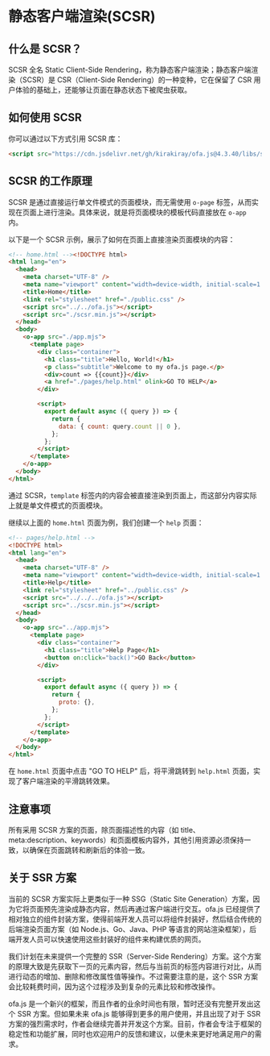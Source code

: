 # 静态客户端渲染(SCSR)

## 什么是 SCSR？

SCSR 全名 Static Client-Side Rendering，称为静态客户端渲染；静态客户端渲染（SCSR）是 CSR（Client-Side Rendering）的一种变种，它在保留了 CSR 用户体验的基础上，还能够让页面在静态状态下被爬虫获取。

## 如何使用 SCSR

你可以通过以下方式引用 SCSR 库：

```html
<script src="https://cdn.jsdelivr.net/gh/kirakiray/ofa.js@4.3.40/libs/scsr/dist/scsr.min.js"></script>
```

## SCSR 的工作原理

SCSR 是通过直接运行单文件模式的页面模块，而无需使用 `o-page` 标签，从而实现在页面上进行渲染。具体来说，就是将页面模块的模板代码直接放在 `o-app` 内。

以下是一个 SCSR 示例，展示了如何在页面上直接渲染页面模块的内容：

```html
<!-- home.html --><!DOCTYPE html>
<html lang="en">
  <head>
    <meta charset="UTF-8" />
    <meta name="viewport" content="width=device-width, initial-scale=1.0" />
    <title>Home</title>
    <link rel="stylesheet" href="./public.css" />
    <script src="../../ofa.js"></script>
    <script src="./scsr.min.js"></script>
  </head>
  <body>
    <o-app src="./app.mjs">
      <template page>
        <div class="container">
          <h1 class="title">Hello, World!</h1>
          <p class="subtitle">Welcome to my ofa.js page.</p>
          <div>count => {{count}}</div>
          <a href="./pages/help.html" olink>GO TO HELP</a>
        </div>

        <script>
          export default async ({ query }) => {
            return {
              data: { count: query.count || 0 },
            };
          };
        </script>
      </template>
    </o-app>
  </body>
</html>
```

通过 SCSR，`template` 标签内的内容会被直接渲染到页面上，而这部分内容实际上就是单文件模式的页面模块。

继续以上面的 `home.html` 页面为例，我们创建一个 `help` 页面：

```html
<!-- pages/help.html -->
<!DOCTYPE html>
<html lang="en">
  <head>
    <meta charset="UTF-8" />
    <meta name="viewport" content="width=device-width, initial-scale=1.0" />
    <title>Help</title>
    <link rel="stylesheet" href="../public.css" />
    <script src="../../../ofa.js"></script>
    <script src="../scsr.min.js"></script>
  </head>
  <body>
    <o-app src="../app.mjs">
      <template page>
        <div class="container">
          <h1 class="title">Help Page</h1>
          <button on:click="back()">GO Back</button>
        </div>

        <script>
          export default async ({ query }) => {
            return {
              proto: {},
            };
          };
        </script>
      </template>
    </o-app>
  </body>
</html>

```

在 `home.html` 页面中点击 "GO TO HELP" 后，将平滑跳转到 `help.html` 页面，实现了客户端渲染的平滑跳转效果。

## 注意事项

所有采用 SCSR 方案的页面，除页面描述性的内容（如 title、meta:description、keywords）和页面模板内容外，其他引用资源必须保持一致，以确保在页面跳转和刷新后的体验一致。

## 关于 SSR 方案

当前的 SCSR 方案实际上更类似于一种 SSG（Static Site Generation）方案，因为它将页面预先渲染成静态内容，然后再通过客户端进行交互。ofa.js 已经提供了相对独立的组件封装方案，使得前端开发人员可以将组件封装好，然后结合传统的后端渲染页面方案（如 Node.js、Go、Java、PHP 等语言的网站渲染框架），后端开发人员可以快速使用这些封装好的组件来构建优质的网页。

我们计划在未来提供一个完整的 SSR（Server-Side Rendering）方案。这个方案的原理大致是先获取下一页的元素内容，然后与当前页的标签内容进行对比，从而进行动态的增加、删除和修改属性值等操作。不过需要注意的是，这个 SSR 方案会比较耗费时间，因为这个过程涉及到复杂的元素比较和修改操作。

ofa.js 是一个新兴的框架，而且作者的业余时间也有限，暂时还没有完整开发出这个 SSR 方案。但如果未来 ofa.js 能够得到更多的用户使用，并且出现了对于 SSR 方案的强烈需求时，作者会继续完善并开发这个方案。目前，作者会专注于框架的稳定性和功能扩展，同时也欢迎用户的反馈和建议，以便未来更好地满足用户的需求。